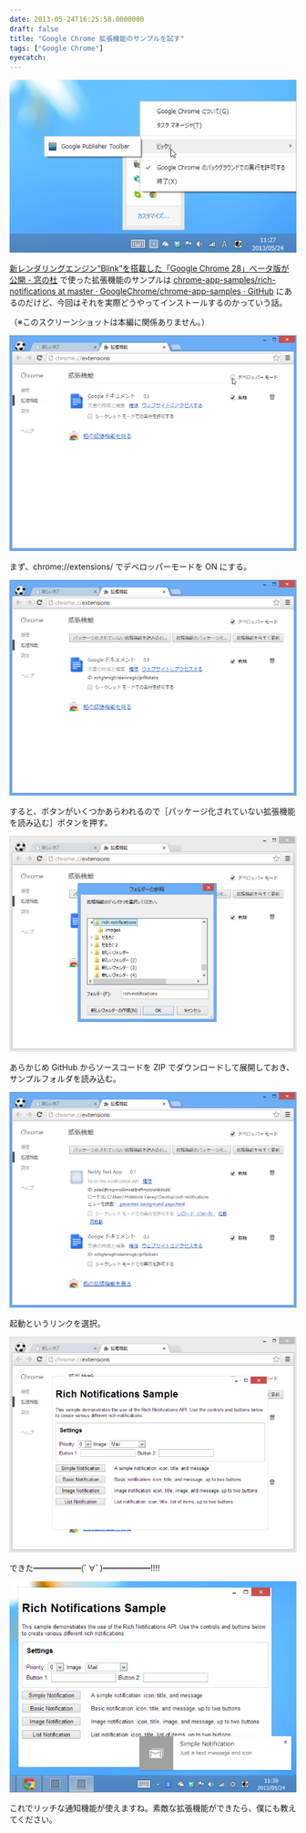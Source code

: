 ```yaml
---
date: 2013-05-24T16:25:58.0000000
draft: false
title: "Google Chrome 拡張機能のサンプルを試す"
tags: ["Google Chrome"]
eyecatch: 
---
```

<p><span itemscope itemtype="http://schema.org/Photograph"><img src="20130524161930.png" alt="f:id:daruyanagi:20130524161930p:plain" title="f:id:daruyanagi:20130524161930p:plain" class="hatena-fotolife" itemprop="image"></span></p><p><a href="http://www.forest.impress.co.jp/docs/news/20130524_600786.html">&#x65B0;&#x30EC;&#x30F3;&#x30C0;&#x30EA;&#x30F3;&#x30B0;&#x30A8;&#x30F3;&#x30B8;&#x30F3;&ldquo;Blink&rdquo;&#x3092;&#x642D;&#x8F09;&#x3057;&#x305F;&#x300C;Google Chrome 28&#x300D;&#x30D9;&#x30FC;&#x30BF;&#x7248;&#x304C;&#x516C;&#x958B; - &#x7A93;&#x306E;&#x675C;</a> で使った拡張機能のサンプルは <a href="https://github.com/GoogleChrome/chrome-app-samples/tree/master/rich-notifications">chrome-app-samples/rich-notifications at master &middot; GoogleChrome/chrome-app-samples &middot; GitHub</a> にあるのだけど、今回はそれを実際どうやってインストールするのかっていう話。</p><p>（※このスクリーンショットは本編に関係ありません。）</p>
<p><span itemscope itemtype="http://schema.org/Photograph"><img src="20130524162123.png" alt="f:id:daruyanagi:20130524162123p:plain" title="f:id:daruyanagi:20130524162123p:plain" class="hatena-fotolife" itemprop="image"></span></p><p>まず、chrome://extensions/ でデベロッパーモードを ON にする。</p><p><span itemscope itemtype="http://schema.org/Photograph"><img src="20130524162211.png" alt="f:id:daruyanagi:20130524162211p:plain" title="f:id:daruyanagi:20130524162211p:plain" class="hatena-fotolife" itemprop="image"></span></p><p>すると、ボタンがいくつかあらわれるので［パッケージ化されていない拡張機能を読み込む］ボタンを押す。</p><p><span itemscope itemtype="http://schema.org/Photograph"><img src="20130524162255.png" alt="f:id:daruyanagi:20130524162255p:plain" title="f:id:daruyanagi:20130524162255p:plain" class="hatena-fotolife" itemprop="image"></span></p><p>あらかじめ GitHub からソースコードを ZIP でダウンロードして展開しておき、 サンプルフォルダを読み込む。</p><p><span itemscope itemtype="http://schema.org/Photograph"><img src="20130524162340.png" alt="f:id:daruyanagi:20130524162340p:plain" title="f:id:daruyanagi:20130524162340p:plain" class="hatena-fotolife" itemprop="image"></span></p><p>起動というリンクを選択。</p><p><span itemscope itemtype="http://schema.org/Photograph"><img src="20130524162405.png" alt="f:id:daruyanagi:20130524162405p:plain" title="f:id:daruyanagi:20130524162405p:plain" class="hatena-fotolife" itemprop="image"></span></p><p>できた━━━━━━(ﾟ∀ﾟ)━━━━━━!!!!</p><p><span itemscope itemtype="http://schema.org/Photograph"><img src="20130524162414.png" alt="f:id:daruyanagi:20130524162414p:plain" title="f:id:daruyanagi:20130524162414p:plain" class="hatena-fotolife" itemprop="image"></span></p><p>これでリッチな通知機能が使えますね。素敵な拡張機能ができたら、僕にも教えてください。</p>
